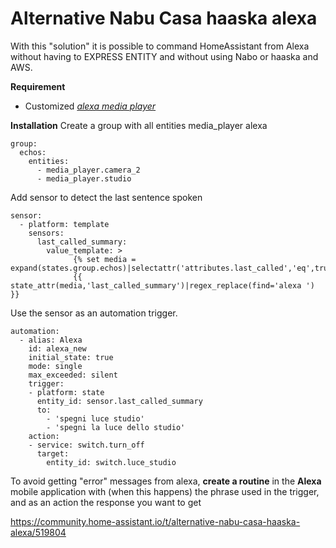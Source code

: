 # Alternative Nabu Casa haaska alexa

With this "solution" it is possible to command HomeAssistant from Alexa without having to EXPRESS ENTITY and without using Nabo or haaska and AWS.

**Requirement**
- Customized <i>[alexa media player](https://github.com/custom-components/alexa_media_player)</i> 

**Installation**
Create a group with all entities media_player alexa
```
group:
  echos: 
    entities:
      - media_player.camera_2
      - media_player.studio
```
Add sensor to detect the last sentence spoken
```
sensor:
  - platform: template
    sensors:
      last_called_summary: 
        value_template: >
              {% set media = expand(states.group.echos)|selectattr('attributes.last_called','eq',true)|map(attribute='entity_id')|first%}
              {{ state_attr(media,'last_called_summary')|regex_replace(find='alexa ') }}
```
Use the sensor as an automation trigger. 
```
automation:
  - alias: Alexa 
    id: alexa_new
    initial_state: true
    mode: single
    max_exceeded: silent
    trigger:
    - platform: state
      entity_id: sensor.last_called_summary
      to: 
        - 'spegni luce studio' 
        - 'spegni la luce dello studio'
    action:
    - service: switch.turn_off
      target:
        entity_id: switch.luce_studio
```
To avoid getting "error" messages from alexa, **create a routine** in the **Alexa** mobile application with (when this happens) the phrase used in the trigger, and as an action the response you want to get


https://community.home-assistant.io/t/alternative-nabu-casa-haaska-alexa/519804
